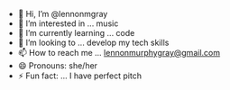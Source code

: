 - 👋 Hi, I’m @lennonmgray
- 👀 I’m interested in ... music
- 🌱 I’m currently learning ... code
- 💞️ I’m looking to ... develop my tech skills
- 📫 How to reach me ... lennonmurphygray@gmail.com
- 😄 Pronouns: she/her
- ⚡ Fun fact: ... I have perfect pitch

<!---
lennonmgray/lennonmgray is a ✨ special ✨ repository because its `README.md` (this file) appears on your GitHub profile.
You can click the Preview link to take a look at your changes.
--->
